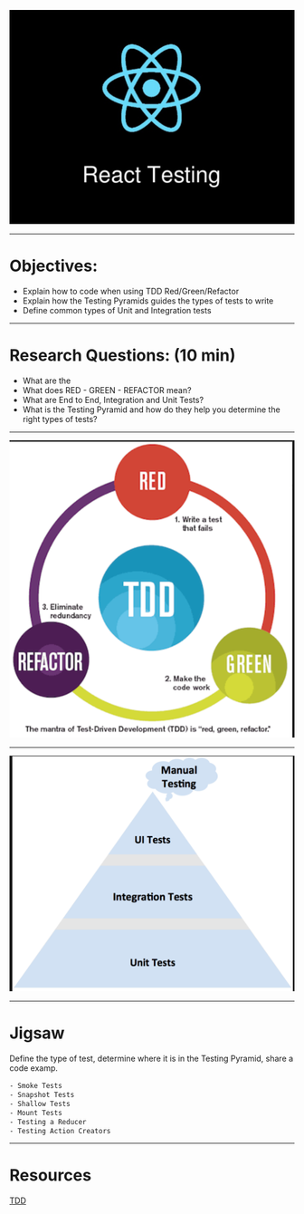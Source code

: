 
![](img/testing.png)

---

# Objectives:
- Explain how to code when using TDD Red/Green/Refactor
- Explain how the Testing Pyramids guides the types of tests to write
- Define common types of Unit and Integration tests

---

# Research Questions: (10 min)

- What are the
- What does RED - GREEN - REFACTOR mean?
- What are End to End, Integration and Unit Tests?
- What is the Testing Pyramid and how do they help you determine the right types of tests?

---

![inline](img/redgreenrefactor.png)

---

![inline](img/pyramid.png)

---

# Jigsaw
Define the type of test, determine where it is in the Testing Pyramid, share a code examp.

```
- Smoke Tests
- Snapshot Tests
- Shallow Tests
- Mount Tests
- Testing a Reducer
- Testing Action Creators
```

---

# Resources
[TDD](https://marcabraham.com/2012/04/03/what-are-the-key-principles-of-test-driven-development/)
